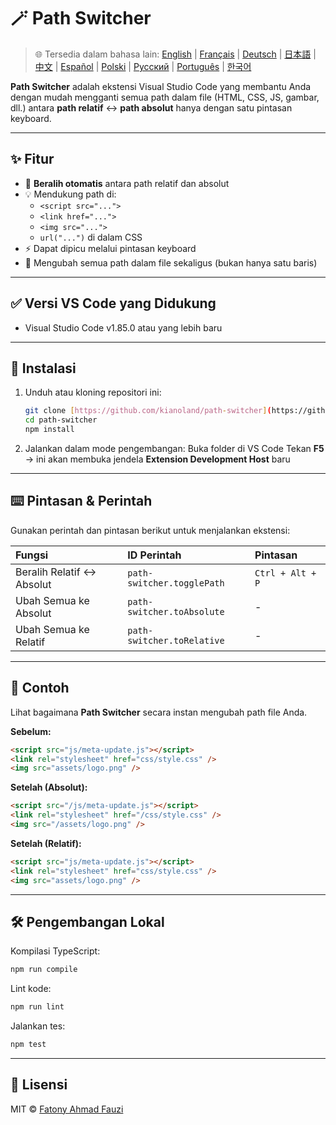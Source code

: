 # 🪄 Path Switcher

> 🌐 Tersedia dalam bahasa lain: [English](README.md) | [Français](docs/lang/README-FR.md) | [Deutsch](docs/lang/README-DE.md) | [日本語](docs/lang/README-JP.md) | [中文](docs/lang/README-ZH.md) | [Español](docs/lang/README-ES.md) | [Polski](docs/lang/README-PL.md) | [Русский](docs/lang/README-RU.md) | [Português](docs/lang/README-PT.md) | [한국어](docs/lang/README-KO.md)

**Path Switcher** adalah ekstensi Visual Studio Code yang membantu Anda dengan mudah mengganti semua path dalam file (HTML, CSS, JS, gambar, dll.) antara **path relatif** ↔️ **path absolut** hanya dengan satu pintasan keyboard.

---

## ✨ Fitur

- 🔁 **Beralih otomatis** antara path relatif dan absolut
- 💡 Mendukung path di:
  - `<script src="...">`
  - `<link href="...">`
  - `<img src="...">`
  - `url("...")` di dalam CSS
- ⚡ Dapat dipicu melalui pintasan keyboard
- 🧭 Mengubah semua path dalam file sekaligus (bukan hanya satu baris)

---

## ✅ Versi VS Code yang Didukung

- Visual Studio Code v1.85.0 atau yang lebih baru

---

## 🧩 Instalasi

1.  Unduh atau kloning repositori ini:
    ```bash
    git clone [https://github.com/kianoland/path-switcher](https://github.com/kianoland/path-switcher)
    cd path-switcher
    npm install
    ```
2.  Jalankan dalam mode pengembangan:
    Buka folder di VS Code
    Tekan **F5** → ini akan membuka jendela **Extension Development Host** baru

---

## ⌨️ Pintasan & Perintah

Gunakan perintah dan pintasan berikut untuk menjalankan ekstensi:

| Fungsi                     | ID Perintah                | Pintasan         |
| :------------------------- | :------------------------- | :--------------- |
| Beralih Relatif ↔️ Absolut | `path-switcher.togglePath` | `Ctrl + Alt + P` |
| Ubah Semua ke Absolut      | `path-switcher.toAbsolute` | -                |
| Ubah Semua ke Relatif      | `path-switcher.toRelative` | -                |

---

## 🧠 Contoh

Lihat bagaimana **Path Switcher** secara instan mengubah path file Anda.

**Sebelum:**

```html
<script src="js/meta-update.js"></script>
<link rel="stylesheet" href="css/style.css" />
<img src="assets/logo.png" />
```

**Setelah (Absolut):**

```html
<script src="/js/meta-update.js"></script>
<link rel="stylesheet" href="/css/style.css" />
<img src="/assets/logo.png" />
```

**Setelah (Relatif):**

```html
<script src="js/meta-update.js"></script>
<link rel="stylesheet" href="css/style.css" />
<img src="assets/logo.png" />
```

---

## 🛠️ Pengembangan Lokal

Kompilasi TypeScript:

```bash
npm run compile
```

Lint kode:

```bash
npm run lint
```

Jalankan tes:

```bash
npm test
```

---

## 🧾 Lisensi

MIT © [Fatony Ahmad Fauzi](../../LICENSE)
